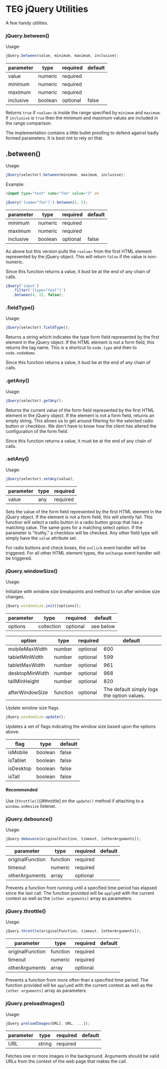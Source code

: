 # TEG jQuery Utilities #

A few handy utilities.

### jQuery.between() ###

Usage:

```javascript
jQuery.between(value, minimum, maximum, inclusive);
```

| parameter | type | required | default |
|---|---|---|---|
| value | numeric | required |  |
| minimum | numeric | required |  |
| maximum | numeric | required |  |
| inclusive | boolean | optional | false |

Returns `true` if `<value>` is inside the range specified by `minimum` and `maximum`. If `inclusive` is `true` then the minimum and maximum values are included in the range comparison.

The implementation contains a little bullet proofing to defend against badly formed parameters. It is best not to rely on that.

## .between() ###

Usage:

```javascript
jQuery(selector).between(minimum, maximum, inclusive);
```

Example:

```html
<input type="text" name="foo" value="3" />
```

```javascript
jQuery('[name="foo"]').between(2, 5);
```


| parameter | type | required | default |
|---|---|---|---|
| minimum | numeric | required |  |
| maximum | numeric | required |  |
| inclusive | boolean | optional | false |

As above but this version pulls the `<value>` from the first HTML element represented by the jQuery object. This will return `false` if the value is non-numeric.

 Since this function returns a value, it bust be at the end of any chain of calls.

```javascript
jQuery('input')
   .filter('[type="text"]')
   .between(4, 15, false);
```

### .fieldType() ###

Usage:

```javascript
jQuery(selector).fieldType();
```

Returns a string which indicates the type form field represented by the first element in the jQuery object. If the HTML element is not a form field, this returns the tag name. This is a shortcut to `node.type` and then to `node.nodeName`.

 Since this function returns a value, it bust be at the end of any chain of calls.

### .getAny() ###

Usage:

```javascript
jQuery(selector).getAny();
```

Returns the current value of the form field represented by the first HTML element in the jQuery object. If the element is not a form field, returns an empty string. This allows us to get around filtering for the selected radio button or checkbox. We don't have to know how the client has altered the configuration of the form field.

 Since this function returns a value, it must be at the end of any chain of calls.

### .setAny() ###

Usage:

```javascript
jQuery(selector).setAny(value);
```

| parameter | type | required |
|---|---|---|
| value | any | required |

Sets the value of the form field represented by the first HTML element in the jQuery object. If the element is not a form field, this will silently fail. This function will select a radio button in a radio button group that has a matching value. The same goes for a matching select option. If the parameter is "truthy," a checkbox will be checked. Any other field type will simply have the `value` attribute set.

For radio buttons and check boxes, the `onClick` event handler will be triggered. For all other HTML element types, the `onChange` event handler will be triggered.

### <span id="windowSize"></span>jQuery.windowSize()

Usage:

Initialize with window size breakpoints and method to run after window size changes.

```javascript
jQuery.windowSize.init([options]);
```
| parameter | type | required | default |
|---|---|---|---|
| options | collection | optional | see below |

| option | type | required | default |
|---|---|---|---|
| mobileMaxWidth | number | optional | 600 |
| tabletMinWidth | number | optional | 599 |
| tabletMaxWidth | number | optional | 961 |
| desktopMinWidth | number | optional | 968 |
| tallMinHeight | number | optional | 820 |
| afterWindowSize | function | optional | The default simply logs the option values. |

Update window size flags.

```javascript
jQuery.windowSize.update();
```

Updates a set of flags indicating the window size based upon the options above.

| flag | type | default |
|---|---|---|
| isMobile | boolean | false |
| isTablet | boolean | false |
| isDesktop | boolean | false |
| isTall | boolean | false |

#### Recommended

Use (`throttle()`)[#throttle] on the `update()` method if attaching to a `window.onResize` listener.

### <span id="debounce"></span>jQuery.debounce()

Usage:

```javascript
jQuery.debounce(originalFunction, timeout, [otherArguments]);
```

| parameter | type | required | default |
|---|---|---|---|
| originalFunction | function | required |  |
| timeout | numeric | required |  |
| otherArguments | array | optional |  |

Prevents a function from running until a specified time period has elapsed since the last call. The function provided will be `apply`ed with the current context as well as the `[other arguments]` array as parameters.

### <span id="throttle"></span>jQuery.throttle()

Usage:

```javascript
jQuery.throttle(originalFunction, timeout, [otherArguments]);
```

| parameter | type | required | default |
|---|---|---|---|
| originalFunction | function | required |  |
| timeout | numeric | required |  |
| otherArguments | array | optional |  |

Prevents a function from more often than a specified time period. The function provided will be `apply`ed with the current context as well as the `[other arguments]` array as parameters.

### <span id="preloadImages"></span>jQuery.preloadImages()

Usage:

```javascript
jQuery.preloadImages(URL[, URL, ...]);
```

| parameter | type | required | default |
|---|---|---|---|
| URL | string | required |  |

Fetches one or more images in the background. Arguments should be valid URLs from the context of the web page that makes the call.
